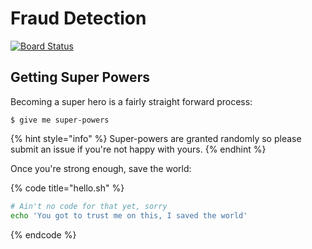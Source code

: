 # Fraud Detection
[![Board Status](https://dev.azure.com/AllieSilverUbisse/6806b608-f64b-4085-8961-b96a0e722f38/01dab4c8-6fa7-4bd2-a021-6ec0f91de6c5/_apis/work/boardbadge/e644b15e-7317-4104-8c44-e011e4a413de)](https://dev.azure.com/AllieSilverUbisse/6806b608-f64b-4085-8961-b96a0e722f38/_boards/board/t/01dab4c8-6fa7-4bd2-a021-6ec0f91de6c5/Microsoft.RequirementCategory)
## Getting Super Powers

Becoming a super hero is a fairly straight forward process:

```
$ give me super-powers
```

{% hint style="info" %}
 Super-powers are granted randomly so please submit an issue if you're not happy with yours.
{% endhint %}

Once you're strong enough, save the world:

{% code title="hello.sh" %}
```bash
# Ain't no code for that yet, sorry
echo 'You got to trust me on this, I saved the world'
```
{% endcode %}



